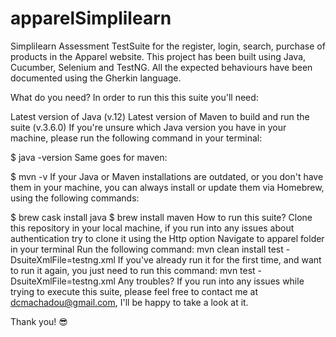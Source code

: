 # apparelSimplilearn

Simplilearn Assessment
TestSuite for the register, login, search, purchase of products in the Apparel website. This project has been built using Java, Cucumber, Selenium and TestNG. All the expected behaviours have been documented using the Gherkin language.

What do you need?
In order to run this this suite you'll need:

Latest version of Java (v.12)
Latest version of Maven to build and run the suite (v.3.6.0)
If you're unsure which Java version you have in your machine, please run the following command in your terminal:

$ java -version 
Same goes for maven:

$ mvn -v 
If your Java or Maven installations are outdated, or you don't have them in your machine, you can always install or update them via Homebrew, using the following commands:

$ brew cask install java 
$ brew install maven
How to run this suite?
Clone this repository in your local machine, if you run into any issues about authentication try to clone it using the Http option
Navigate to apparel folder in your terminal
Run the following command:
mvn clean install test -DsuiteXmlFile=testng.xml 
If you've already run it for the first time, and want to run it again, you just need to run this command:
mvn test -DsuiteXmlFile=testng.xml 
Any troubles?
If you run into any issues while trying to execute this suite, please feel free to contact me at dcmachadou@gmail.com, I'll be happy to take a look at it.

Thank you! 😎

